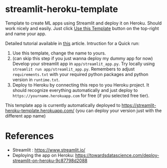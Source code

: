 # streamlit-heroku-template
Template to create ML apps using Streamlit and deploy it on Heroku.
Should work nicely and easily. Just click [Use this Template](https://github.com/patryk-oleniuk/streamlit-heroku-template/generate) button on the top-right and name your app.

Detailed tutorial available in [this](https://todo.com) article.
Intruction for a Quick run:
1. Use this template, change the name to yours.
2. (can skip this step if you just wanna deploy my dummy app for now) Develop your streamlit app in `app/streamlit_app.py`. Try locally using `streamlit run app/streamlit_app.py`. Remembers to adjust `requirements.txt` with your required python packages and python version in `runtime.txt`.
3. Deploy to Heroku by connecting this repo to you Heroku project. It should recognize everything automatically and just deploy to `https://yourname.herokuapp.com` for free (if you selected free tier).

This template app is currently automatically deployed to 
https://streamlit-heroku-template.herokuapp.com/
(you can deploy your version just with the different app name)

# References
- Streamlit : https://www.streamlit.io/ 
- Deploying the app on Heroku: https://towardsdatascience.com/deploy-streamlit-on-heroku-9c87798d2088